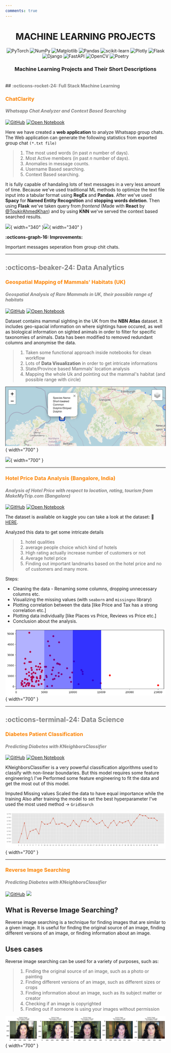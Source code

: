 ```yaml
---
comments: true
---
```


<center>
<!-- ![](images/Machine Learning){ width="400" } -->
<h1>MACHINE LEARNING PROJECTS</h1>

</center>
<!-- LOGO s -->
<center>

![PyTorch](https://img.shields.io/badge/PyTorch-%23EE4C2C.svg?style=for-the-badge&logo=PyTorch&logoColor=white)
![NumPy](https://img.shields.io/badge/numpy-%23013243.svg?style=for-the-badge&logo=numpy&logoColor=white)
![Matplotlib](https://img.shields.io/badge/Matplotlib-%23ffffff.svg?style=for-the-badge&logo=Matplotlib&logoColor=black)
![Pandas](https://img.shields.io/badge/pandas-%23150458.svg?style=for-the-badge&logo=pandas&logoColor=white)
![scikit-learn](https://img.shields.io/badge/scikit--learn-%23F7931E.svg?style=for-the-badge&logo=scikit-learn&logoColor=white)
![Plotly](https://img.shields.io/badge/Plotly-%233F4F75.svg?style=for-the-badge&logo=plotly&logoColor=white)
![Flask](https://img.shields.io/badge/flask-%23000.svg?style=for-the-badge&logo=flask&logoColor=white)
![Django](https://img.shields.io/badge/django-%23092E20.svg?style=for-the-badge&logo=django&logoColor=white)
![FastAPI](https://img.shields.io/badge/FastAPI-005571?style=for-the-badge&logo=fastapi)
![OpenCV](https://img.shields.io/badge/opencv-%23white.svg?style=for-the-badge&logo=opencv&logoColor=white)
![Poetry](https://img.shields.io/badge/Poetry-%233B82F6.svg?style=for-the-badge&logo=poetry&logoColor=0B3D8D)

### **Machine Learning** Projects and Their **Short Descriptions**

</center>

</br>
## <b><span style='color:gray;'>:octicons-rocket-24: Full Stack Machine Learning</span></b>

### <b><span style='color:#fc8403; text-align:center'>ChatClarity</span></b>

<h4><i><span style='color:gray'>Whatsapp Chat Analyzer and Context Based Searching</span></i></h4>

[![GitHub](https://img.shields.io/badge/Github-Repository-97c446?logo=Github&logoColor=DAF7A6)](https://www.github.com/SoumyaCO/chatClarity)
[![Open Notebook](https://img.shields.io/badge/binder-View-006eca?logo=Jupyter&logoColor=#fc8803)]()

Here we have created a **web application** to analyze Whatsapp group chats. The Web application can generate the following statistics from exported group chat `(*.txt file)`

> 1. The most used words (in past _n_ number of days).
> 2. Most Active members (in past _n_ number of days).
> 3. Anomalies in message counts.
> 4. Username Based searching.
> 5. Context Based searching.

It is fully capable of handaling lots of text messages in a very less amount of time. Because we've used traditional ML methods to optimize the text file input into a tabular format using **RegEx** and **Pandas**. After we've used **Spacy** for **Named Entity Recognition** and **stopping words deletion**. Then using **Flask** we've taken query from _frontend_ (Made with **React** by [@ToukirAhmedKhan](https://github.com/BlackHeart786)) and by using **KNN** we've served the context based searched results.

![](https://github.com/SoumyaCO/chatClarity/raw/main/diagrams/home_page_cc.png){ width="340" }![](https://github.com/SoumyaCO/chatClarity/raw/main/diagrams/file_uploader_cc.png){ width="340" }

<span style="gray"><b>:octicons-graph-16: Improvements:</b></span>

Important messages seperation from group chit chats.

---

## <b><span style='color:gray;'>:octicons-beaker-24: Data Analytics</span></b>

### <b><span style='color:#fc8403; text-align:center'>Geospatial Mapping of Mammals' Habitats (UK)</span></b>

<h4><i><span style='color:gray'>Geospatial Analysis of Rare Mammals in UK, their possible range of habitats</span></i></h4>

[![GitHub](https://img.shields.io/badge/Github-Repository-97c446?logo=Github&logoColor=DAF7A6)](https://github.com/SoumyaCO/Rare-species-analysis-across-UK) [![Open Notebook](https://img.shields.io/badge/Kaggle-View-006eca?logo=Jupyter&logoColor=3094e7)](https://www.kaggle.com/code/soumyadipbhat/geospatial-mapping-of-mammals-habitat-with-folium)

Dataset contains mammal sighting in the UK from the **NBN Atlas** dataset. It includes geo-spacial information on where sightings have occured, as well as biological information on sighted animals in order to filter for specific taxonomies of animals. Data has been modified to removed redundant columns and anonymise the data.

> 1. Taken some functional approach inside notebooks for clean workflow
> 2. Lots of **Data Visualization** in order to get intricate informations
> 3. State/Province based Mammals' location analysis
> 4. Mapping the whole Uk and pointing out the mammal's habitat (and possible range with circle)

![](images/mammals_habitat_long.png){ width="700" }

![](https://www.kaggleusercontent.com/kf/143979774/eyJhbGciOiJkaXIiLCJlbmMiOiJBMTI4Q0JDLUhTMjU2In0..0lVXdNkn24u0MTJ0XJrQHQ.kGYO00Zx7m3CeXPJIbX-P_7fyZa1gqFVsCeEEUgzmmynKXE_qU-AaW39Nvk7BDfZtTsKYf96nQnGDoVyYbFLw0qDJ2qoqAA3UWFfbveI1lyWBr-wV1NCeSSBeERd1SG0GkBVHnFFvD-dK9lOcFbWWzGknegTS0ZQW7GqfBvqIkf9j9cEYWWsi5Eb28tl6DwLNs4_hpxh0sIwEwBRnjzGDfcBJBJrYMP8IEqeiXHYHBFVE_ZreeIof2NGkYuX4h3I0KckQOUTHyZD0lVC-tS47D3YloIfo_1JEuRSCPRfUgqQtLAMbj86GFuIAcMsuH7c-pQXQRLjhD7hgiYh9MlUFZcXUbhOdnSiNpEfd8AR86PsHbyHU-dOi1z-V5hQZII_RlOz7mXgB83rsq8NCnYa7h7wuscmTuWRBgzWjRZRiJyT5v4IHBi-uTtxqDVp1X9qcYEQ40e1MknDVlaZgeOvIjjJA4A7-lqFVpaSiXWyXibtDmTTnBVUIVDo3Wcr3qjjMzDDhb3i09vYNz1gJx9Jd7ae07_OSyBAumjK529EDTDG-rZtIfhbrddUZTC2LxG8knFmFcCim0YDIlF7SDVcu1AOr7qAbTckSp0sYh3uWZR4mrBROZjVPPleVAXcY0OoCFKu0hgLWE22QpNH_TsxukgU3eIO1YlY6c8x-mTZ6E0wQ0KkdCzunhYYlsahl4VBuc0VWdSF8kVUoUfEddhmuA.JjmAv468M_7hZr5EF3akhg/__results___files/__results___16_0.png){ width="700" }

---

### <b><span style='color:#fc8403; text-align:center'>Hotel Price Data Analysis (Bangalore, India) </span></b>

<h4><i><span style='color:gray'>Analysis of Hotel Price with respect to location, rating, tourism from <b>MakeMyTrip.com (Bangalore)</b></span></i></h4>

[![GitHub](https://img.shields.io/badge/Github-Repository-97c446?logo=Github&logoColor=DAF7A6)](https://github.com/SoumyaCO/Hotel-price-data-analysis) [![Open Notebook](https://img.shields.io/badge/Kaggle-View-006eca?logo=Jupyter&logoColor=3094e7)](https://www.kaggle.com/code/soumyadipbhat/data-analysis-with-hotel-price-data)

The dataset is available on kaggle you can take a look at the dataset: 🔗 [HERE](https://www.kaggle.com/datasets/andrewgeorgeissac/hotel-price-data-of-cities-in-india-makemytrip).

Analyzed this data to get some intricate details

> 1. hotel qualities
> 2. average people choice which kind of hotels
> 3. High rating actually increase number of customers or not
> 4. Average hotel price
> 5. Finding out important landmarks based on the hotel price and no of customers
>    and many more.

Steps:

- Cleaning the data - Renaming some columns, dropping unnecessary columns etc.
- Visualizing the missing values (with `seaborn` and `missingno` library)
- Plotting correlation between the data [like Price and Tax has a strong correlation etc.]
- Plotting data individually [like Places vs Price, Reviews vs Price etc.]
- Conclusion about the analysis.

![](images/hote_price_analysis.png){ width="700" }

---

## <b><span style='color:gray;'>:octicons-terminal-24: Data Science</span></b>

### <b><span style='color:#fc8403; text-align:center'>Diabetes Patient Classification</span></b>

<h4><i><span style='color:gray'>Predicting Diabetes with KNeighborsClassifier</span></i></h4>

[![GitHub](https://img.shields.io/badge/Github-Repository-97c446?logo=Github&logoColor=DAF7A6)](https://github.com/SoumyaCO/KNeighbors-classifier-diabetes) [![Open Notebook](https://img.shields.io/badge/Kaggle-View-006eca?logo=Jupyter&logoColor=3094e7)](https://www.kaggle.com/code/soumyadipbhat/diabetes-classification-with-kneighborsclassifier)

KNeighborsClassifier is a very powerful classification algorithms used to classify with non-linear boundaries. But this model requires some feature engineering:\ I've Performed some feature engineering to fit the data and get the most out of this model.

Imputed Missing values
Scaled the data to have equal importance while the training
Also after training the model to set the best hyperparameter I've used the most used method → `GridSearch`

![](https://github.com/SoumyaCO/KNeighbors-classifier-diabetes/blob/main/knn-image.png?raw=true){ width="700" }

---

### <b><span style='color:#fc8403; text-align:center'>Reverse Image Searching</span></b>

<h4><i><span style='color:gray'>Predicting Diabetes with KNeighborsClassifier</span></i></h4>

[![GitHub](https://img.shields.io/badge/Github-Repository-97c446?logo=Github&logoColor=DAF7A6)](https://github.com/SoumyaCO/reverse-image-searching) [![](https://camo.githubusercontent.com/f5e0d0538a9c2972b5d413e0ace04cecd8efd828d133133933dfffec282a4e1b/68747470733a2f2f636f6c61622e72657365617263682e676f6f676c652e636f6d2f6173736574732f636f6c61622d62616467652e737667)](https://colab.research.google.com/github/SoumyaCO/reverse-image-searching/blob/main/Reverse_Image_Search.ipynb)

## What is Reverse Image Searching?

Reverse image searching is a technique for finding images that are similar to a given image. It is useful for finding the original source of an image, finding different versions of an image, or finding information about an image.

## Uses cases

Reverse image searching can be used for a variety of purposes, such as:

> 1. Finding the original source of an image, such as a photo or painting
> 2. Finding different versions of an image, such as different sizes or crops
> 3. Finding information about an image, such as its subject matter or creator
> 4. Checking if an image is copyrighted
> 5. Finding out if someone is using your images without permission

![](images/reverse-image_searching.png){ width="700" }
